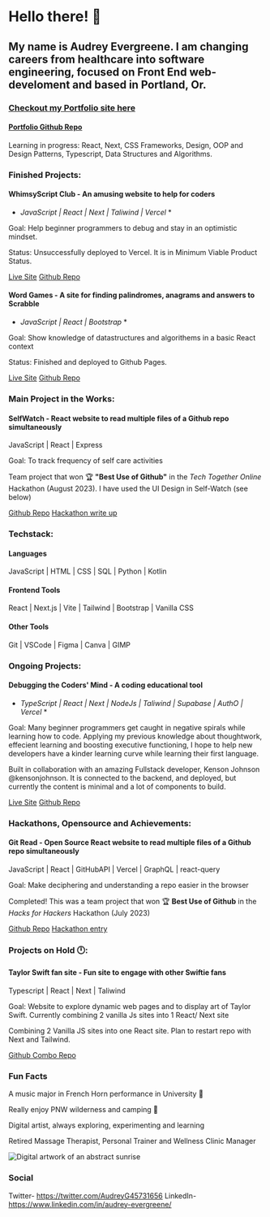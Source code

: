 # Hello there! 👋

## My name is Audrey Evergreene. I am changing careers from healthcare into software engineering, focused on Front End web-develoment and based in Portland, Or.

### [Checkout my Portfolio site here](https://www.audreyevergreene.me/)
#### [Portfolio Github Repo](https://github.com/LadyAudrey/portfolio)

Learning in progress: React, Next, CSS Frameworks, Design, OOP and Design Patterns, Typescript, Data Structures and Algorithms.

### Finished Projects:

#### WhimsyScript Club - An amusing website to help for coders
  
* *JavaScript | React | Next | Taliwind | Vercel* *
    
Goal: Help beginner programmers to debug and stay in an optimistic mindset.
    
Status: Unsuccessfully deployed to Vercel. It is in Minimum Viable Product Status.

[Live Site](https://whimsyscriptclub.vercel.app/) [Github Repo](https://github.com/LadyAudrey/whimsyscriptclub)

#### Word Games - A site for finding palindromes, anagrams and answers to Scrabble
  
* *JavaScript | React | Bootstrap* *
    
Goal: Show knowledge of datastructures and algorithems in a basic React context
    
Status: Finished and deployed to Github Pages.

[Live Site](https://ladyaudrey.github.io/HowtoWordGames/) [Github Repo](https://github.com/LadyAudrey/HowToWordGames)

### Main Project in the Works:

#### SelfWatch - React website to read multiple files of a Github repo simultaneously
 
JavaScript | React | Express
      
Goal: To track frequency of self care activities

Team project that won 🏆 __"Best Use of Github"__ in the *Tech Together Online* Hackathon (August 2023). I have used the UI Design in Self-Watch (see below)

[Github Repo](https://github.com/akebu6/SelfWatch)
[Hackathon write up](https://devpost.com/software/selfwatch)

### Techstack:

#### Languages
JavaScript | HTML | CSS | SQL | Python | Kotlin

#### Frontend Tools
React | Next.js | Vite | Tailwind | Bootstrap | Vanilla CSS 

#### Other Tools

Git | VSCode | Figma | Canva | GIMP

### Ongoing Projects:

#### Debugging the Coders' Mind - A coding educational tool
  
* *TypeScript | React | Next | NodeJs | Taliwind | Supabase | AuthO | Vercel* *
    
Goal: Many beginner programmers get caught in negative spirals while learning how to code. Applying my previous knowledge about thoughtwork, effecient learning and boosting executive functioning, I hope to help new developers have a kinder learning curve while learning their first language.
    
Built in collaboration with an amazing Fullstack developer, Kenson Johnson @kensonjohnson. It is connected to the backend, and deployed, but currently the content is minimal and a lot of components to build.

[Live Site](https://debugging-the-coders-mind.vercel.app/login) [Github Repo](https://github.com/LadyAudrey/debugging_the_coders_mind)

### Hackathons, Opensource and Achievements:

#### Git Read - Open Source React website to read multiple files of a Github repo simultaneously
 
JavaScript | React | GitHubAPI | Vercel | GraphQL | react-query
      
Goal: Make deciphering and understanding a repo easier in the browser

Completed! This was a team project that won 🏆 __Best Use of Github__ in the *Hacks for Hackers* Hackathon (July 2023)

[Github Repo](https://github.com/LadyAudrey/gitread) [Hackathon entry](https://devpost.com/software/gitread)

### Projects on Hold 🕛:

#### Taylor Swift fan site - Fun site to engage with other Swiftie fans
     
Typescript | React | Next | Taliwind
    
Goal: Website to explore dynamic web pages and to display art of Taylor Swift. Currently combining 2 vanilla Js sites into 1 React/ Next site

Combining 2 Vanilla JS sites into one React site. Plan to restart repo with Next and Tailwind.
    
[Github Combo Repo](https://github.com/LadyAudrey/TaysPenthouse)

### Fun Facts

A music major in French Horn performance in University 📯

Really enjoy PNW wilderness and camping 🌲

Digital artist, always exploring, experimenting and learning

Retired Massage Therapist, Personal Trainer and Wellness Clinic Manager

![Digital artwork of an abstract sunrise](![risingSun](https://github.com/LadyAudrey/LadyAudrey/assets/105085549/4f053917-3144-4382-b9c7-f46d621b5e9f))

### Social

Twitter- https://twitter.com/AudreyG45731656
LinkedIn- https://www.linkedin.com/in/audrey-evergreene/
